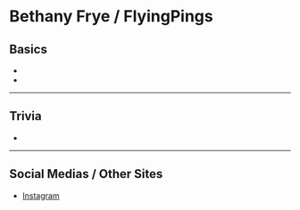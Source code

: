 # Bethany Frye / FlyingPings

## Basics
- 
- 
----
## Trivia
- 
----
## Social Medias / Other Sites
- [Instagram](https://instagram.com/flyingpings?igshid=1a52h7zpesjd)